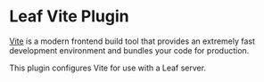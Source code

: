 # Leaf Vite Plugin

[Vite](https://vitejs.dev) is a modern frontend build tool that provides an extremely fast development environment and bundles your code for production.

This plugin configures Vite for use with a Leaf server.
